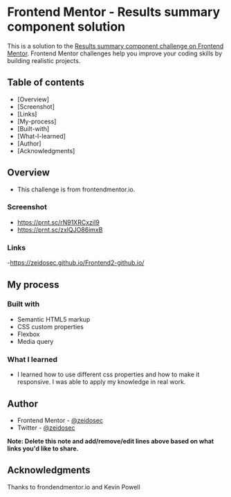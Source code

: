 # Frontend Mentor - Results summary component solution

This is a solution to the [Results summary component challenge on Frontend Mentor](https://www.frontendmentor.io/challenges/results-summary-component-CE_K6s0maV). Frontend Mentor challenges help you improve your coding skills by building realistic projects. 

## Table of contents

- [Overview]
- [Screenshot]
- [Links]
- [My-process]
- [Built-with]
- [What-I-learned]
- [Author]
- [Acknowledgments]

## Overview

- This challenge is from frontendmentor.io.

### Screenshot

- https://prnt.sc/rN91XRCxziI9
- https://prnt.sc/zxlQJO86imxB

### Links

-https://zeidosec.github.io/Frontend2-github.io/

## My process

### Built with

- Semantic HTML5 markup
- CSS custom properties
- Flexbox
- Media query

### What I learned

- I learned how to use different css properties and how to make it responsive. I was able to apply my knowledge in real work.


## Author

- Frontend Mentor - [@zeidosec](https://www.frontendmentor.io/profile/yourusername)
- Twitter - [@zeidosec](https://www.twitter.com/yourusername)

**Note: Delete this note and add/remove/edit lines above based on what links you'd like to share.**

## Acknowledgments

Thanks to frondendmentor.io and Kevin Powell
